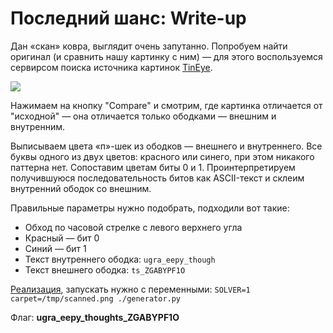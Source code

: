 # Последний шанс: Write-up

Дан «скан» ковра, выглядит очень запутанно. Попробуем найти оригинал (и сравнить нашу картинку с ним) — для этого воспользуемся сервирсом поиска источника картинок [TinEye](https://tineye.com).

![](./writeup/tineye.png)

Нажимаем на кнопку "Compare" и смотрим, где картинка отличается от "исходной" — она отличается только ободками — внешним и внутренним.

Выписываем цвета «п»-шек из ободков — внешнего и внутреннего. Все буквы одного из двух цветов: красного или синего, при этом никакого паттерна нет. Сопоставим цветам биты 0 и 1. Проинтерпретируем получившуюся последовательность битов как ASCII-текст и склеим внутренний ободок со внешним.

Правильные параметры нужно подобрать, подходили вот такие:
- Обход по часовой стрелке с левого верхнего угла
- Красный — бит 0
- Синий — бит 1
- Текст внутреннего ободка: `ugra_eepy_though`
- Текст внешнего ободка: `ts_ZGABYPF1O`

[Реализация](./generator.py), запускать нужно с переменными: `SOLVER=1 carpet=/tmp/scanned.png ./generator.py`

Флаг: **ugra_eepy_thoughts_ZGABYPF1O**
